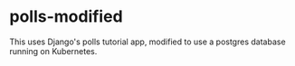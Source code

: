# polls-modified
This uses Django's polls tutorial app, modified to use a postgres database running on Kubernetes.  
